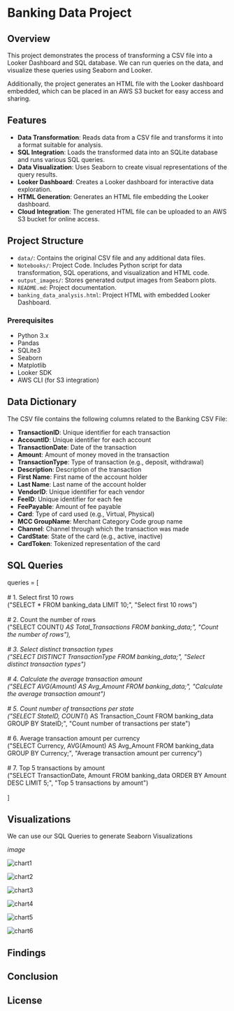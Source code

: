 # Banking Data Project

## Overview

This project demonstrates the process of transforming a CSV file into a Looker Dashboard and SQL database. We can run queries on the data, and visualize these queries using Seaborn and Looker.

Additionally, the project generates an HTML file with the Looker dashboard embedded, which can be placed in an AWS S3 bucket for easy access and sharing.

## Features

- **Data Transformation**: Reads data from a CSV file and transforms it into a format suitable for analysis.
- **SQL Integration**: Loads the transformed data into an SQLite database and runs various SQL queries.
- **Data Visualization**: Uses Seaborn to create visual representations of the query results.
- **Looker Dashboard**: Creates a Looker dashboard for interactive data exploration.
- **HTML Generation**: Generates an HTML file embedding the Looker dashboard.
- **Cloud Integration**: The generated HTML file can be uploaded to an AWS S3 bucket for online access.

## Project Structure

- `data/`: Contains the original CSV file and any additional data files.
- `Notebooks/`: Project Code. Includes Python script for data transformation, SQL operations, and visualization and HTML code.  
- `output_images/`: Stores generated output images from Seaborn plots.
- `README.md`: Project documentation.
- `banking_data_analysis.html`: Project HTML with embedded Looker Dashboard.

### Prerequisites

- Python 3.x
- Pandas
- SQLite3
- Seaborn
- Matplotlib
- Looker SDK
- AWS CLI (for S3 integration)



## Data Dictionary

The CSV file contains the following columns related to the Banking CSV File:

- **TransactionID**: Unique identifier for each transaction
- **AccountID**: Unique identifier for each account
- **TransactionDate**: Date of the transaction
- **Amount**: Amount of money moved in the transaction
- **TransactionType**: Type of transaction (e.g., deposit, withdrawal)
- **Description**: Description of the transaction
- **First Name**: First name of the account holder
- **Last Name**: Last name of the account holder
- **VendorID**: Unique identifier for each vendor
- **FeeID**: Unique identifier for each fee
- **FeePayable**: Amount of fee payable
- **Card**: Type of card used (e.g., Virtual, Physical)
- **MCC GroupName**: Merchant Category Code group name
- **Channel**: Channel through which the transaction was made
- **CardState**: State of the card (e.g., active, inactive)
- **CardToken**: Tokenized representation of the card

## SQL Queries 

queries = [<br> <br>
    # 1. Select first 10 rows <br>("SELECT * FROM banking_data LIMIT 10;", "Select first 10 rows") <br><br>
    # 2. Count the number of rows <br>("SELECT COUNT(*) AS Total_Transactions FROM banking_data;", "Count the number of rows"),  <br><br>
    # 3. Select distinct transaction types <br>("SELECT DISTINCT TransactionType FROM banking_data;", "Select distinct transaction types") <br><br>
    # 4. Calculate the average transaction amount <br>("SELECT AVG(Amount) AS Avg_Amount FROM banking_data;", "Calculate the average transaction amount") <br><br>
    # 5. Count number of transactions per state <br>("SELECT StateID, COUNT(*) AS Transaction_Count FROM banking_data GROUP BY StateID;", "Count number of transactions per state")  <br><br>
    # 6. Average transaction amount per currency <br>("SELECT Currency, AVG(Amount) AS Avg_Amount FROM banking_data GROUP BY Currency;", "Average transaction amount per currency")  <br><br>
     # 7. Top 5 transactions by amount <br>("SELECT TransactionDate, Amount FROM banking_data ORDER BY Amount DESC LIMIT 5;", "Top 5 transactions by amount") <br><br>
]


## Visualizations 

We can use our SQL Queries to generate Seaborn Visualizations 

*image*


![chart1](https://github.com/guzmanwolfrank/Data-SQL/blob/main/ManhattanRE/Img/q1.png)
</br>

![chart2](https://github.com/guzmanwolfrank/Data-SQL/blob/main/ManhattanRE/Img/q2.png)
</br>

![chart3](https://github.com/guzmanwolfrank/Data-SQL/blob/main/ManhattanRE/Img/q3.png)
</br>

![chart4](https://github.com/guzmanwolfrank/Data-SQL/blob/main/ManhattanRE/Img/q4.png)
</br>

![chart5](https://github.com/guzmanwolfrank/Data-SQL/blob/main/ManhattanRE/Img/q5.png)
</br>

![chart6](https://github.com/guzmanwolfrank/Data-SQL/blob/main/ManhattanRE/Img/q6.png)
</br>


## Findings 

## Conclusion 

## License 

